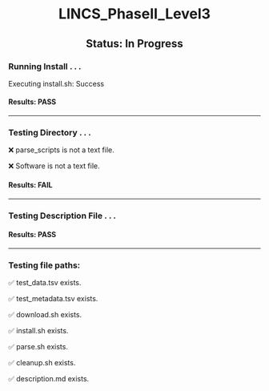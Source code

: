 <h1><center>LINCS_PhaseII_Level3</center></h1>
<h2><center> Status: In Progress </center></h2>


### Running Install . . .

Executing install.sh: Success

#### Results: PASS
---
### Testing Directory . . .

&#10060;	parse_scripts is not a text file.

&#10060;	Software is not a text file.

#### Results: **FAIL**
---
### Testing Description File . . .

#### Results: PASS
---
### Testing file paths:

&#9989;	test_data.tsv exists.

&#9989;	test_metadata.tsv exists.

&#9989;	download.sh exists.

&#9989;	install.sh exists.

&#9989;	parse.sh exists.

&#9989;	cleanup.sh exists.

&#9989;	description.md exists.

